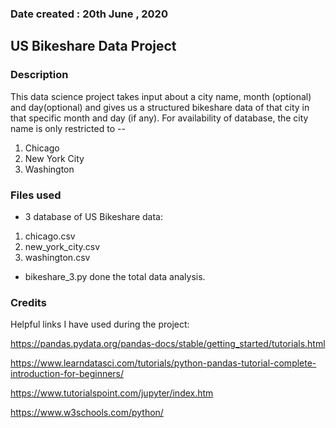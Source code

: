 ### Date created : 20th June , 2020

## US Bikeshare Data Project

### Description
This data science project takes input about a city name, month (optional) and day(optional) and gives us a structured bikeshare data of that city in that specific month and day (if any). For availability of database, the city name is only restricted to --
1. Chicago
2. New York City
3. Washington

### Files used
* 3 database of US Bikeshare data: 
1. chicago.csv
2. new_york_city.csv
3. washington.csv
 * bikeshare_3.py done the total data analysis.

### Credits
Helpful links I have used during the project: 

https://pandas.pydata.org/pandas-docs/stable/getting_started/tutorials.html

https://www.learndatasci.com/tutorials/python-pandas-tutorial-complete-introduction-for-beginners/

https://www.tutorialspoint.com/jupyter/index.htm

https://www.w3schools.com/python/


